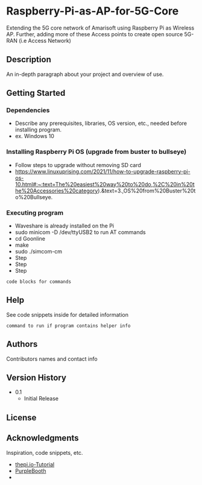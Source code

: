 # Raspberry-Pi-as-AP-for-5G-Core
    
Extending the 5G core network of Amarisoft using Raspberry Pi as Wireless AP. Further, adding more of these Access points to create open source 5G-RAN (i.e Access Network)

## Description

An in-depth paragraph about your project and overview of use.

## Getting Started

### Dependencies

* Describe any prerequisites, libraries, OS version, etc., needed before installing program.
* ex. Windows 10

### Installing Raspberry Pi OS (upgrade from buster to bullseye)

* Follow steps to upgrade without removing SD card
* https://www.linuxuprising.com/2021/11/how-to-upgrade-raspberry-pi-os-10.html#:~:text=The%20easiest%20way%20to%20do,%2C%20in%20the%20Accessories%20category).&text=3.,OS%20from%20Buster%20to%20Bullseye.

### Executing program

* Waveshare is already installed on the Pi
* sudo minicom -D /dev/ttyUSB2 to run AT commands
* cd Goonline
* make
* sudo ./simcom-cm
* Step
* Step
* Step

```
code blocks for commands
```

## Help

See code snippets inside for detailed information
```
command to run if program contains helper info
```

## Authors

Contributors names and contact info


## Version History

* 0.1
    * Initial Release

## License


## Acknowledgments

Inspiration, code snippets, etc.
* [thepi.io-Tutorial](https://thepi.io/how-to-use-your-raspberry-pi-as-a-wireless-access-point/)
* [PurpleBooth](https://gist.github.com/PurpleBooth/109311bb0361f32d87a2)
* 
